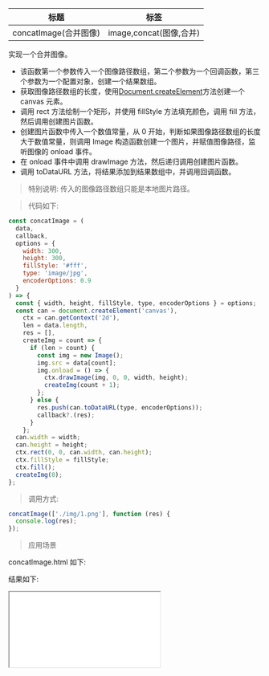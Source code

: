 | 标题                  | 标签                    |
| --------------------- | ----------------------- |
| concatImage(合并图像) | image,concat(图像,合并) |

实现一个合并图像。

- 该函数第一个参数传入一个图像路径数组，第二个参数为一个回调函数，第三个参数为一个配置对象，创建一个结果数组。
- 获取图像路径数组的长度，使用[Document.createElement](https://developer.mozilla.org/en-US/docs/Web/API/Document/createElement)方法创建一个 canvas 元素。
- 调用 rect 方法绘制一个矩形，并使用 fillStyle 方法填充颜色，调用 fill 方法，然后调用创建图片函数。
- 创建图片函数中传入一个数值常量，从 0 开始，判断如果图像路径数组的长度大于数值常量，则调用 Image 构造函数创建一个图片，并赋值图像路径，监听图像的 onload 事件。
- 在 onload 事件中调用 drawImage 方法，然后递归调用创建图片函数。
- 调用 toDataURL 方法，将结果添加到结果数组中，并调用回调函数。

> 特别说明: 传入的图像路径数组只能是本地图片路径。

> 代码如下:

```js
const concatImage = (
  data,
  callback,
  options = {
    width: 300,
    height: 300,
    fillStyle: '#fff',
    type: 'image/jpg',
    encoderOptions: 0.9
  }
) => {
  const { width, height, fillStyle, type, encoderOptions } = options;
  const can = document.createElement('canvas'),
    ctx = can.getContext('2d'),
    len = data.length,
    res = [],
    createImg = count => {
      if (len > count) {
        const img = new Image();
        img.src = data[count];
        img.onload = () => {
          ctx.drawImage(img, 0, 0, width, height);
          createImg(count + 1);
        };
      } else {
        res.push(can.toDataURL(type, encoderOptions));
        callback?.(res);
      }
    };
  can.width = width;
  can.height = height;
  ctx.rect(0, 0, can.width, can.height);
  ctx.fillStyle = fillStyle;
  ctx.fill();
  createImg(0);
};
```

> 调用方式:

```js
concatImage(['./img/1.png'], function (res) {
  console.log(res);
});
```

> 应用场景

concatImage.html 如下:

<div class="code-editor" data-url="codes/javascript/html/concatImage.html" data-language="html"></div>

结果如下:

<iframe src="codes/javascript/html/concatImage.html"></iframe>
